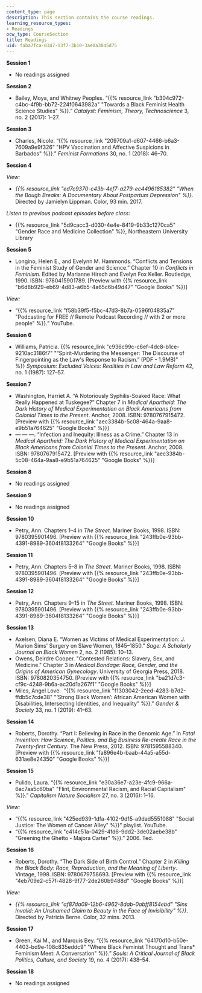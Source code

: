 ```yaml
---
content_type: page
description: This section contains the course readings.
learning_resource_types:
- Readings
ocw_type: CourseSection
title: Readings
uid: faba7fca-0347-13f7-3b10-3ae0a3045d75
---
```


****Session 1****

*   No readings assigned

**Session 2**

*   Bailey, Moya, and Whitney Peoples. “{{% resource_link "b304c972-c4bc-4f9b-bb72-224f0643982a" "Towards a Black Feminist Health Science Studies" %}}.” _Catalyst: Feminism, Theory, Technoscience_ 3, no. 2 (2017): 1–27.

**Session 3**

*   Charles, Nicole. “{{% resource_link "209709a1-d607-4466-b6a3-7609a9e9f326" "HPV Vaccination and Affective Suspicions in Barbados" %}}.” _Feminist Formations_ 30, no. 1 (2018): 46–70.

**Session 4**

_View:_

*   _{{% resource_link "ed7c9370-c43b-4ef7-a279-ec4496185382" "When the Bough Breaks: A Documentary About Postpartum Depression" %}}_. Directed by Jamielyn Lippman. Color, 93 min. 2017.

_Listen to previous podcast episodes before class:_

*   {{% resource_link "5d9cacc3-d030-4e4e-8419-9b33c1270ca5" "Gender Race and Medicine Collection" %}}, Northeastern University Library

**Session 5**

*   Longino, Helen E., and Evelynn M. Hammonds. “Conflicts and Tensions in the Feminist Study of Gender and Science.” Chapter 10 in _Conflicts in Feminism_. Edited by Marianne Hirsch and Evelyn Fox Keller. Routledge, 1990. ISBN: ‎9780415901789. \[Preview with {{% resource_link "b6d8b929-eb69-4d83-a6b5-4a65c6b49d47" "Google Books" %}}\]

_View:_

*   “{{% resource_link "f58b39f5-f5bc-47d3-8b7a-0596f04835a7" "Podcasting for FREE // Remote Podcast Recording // with 2 or more people" %}}.” YouTube.

**Session 6**

*   Williams, Patricia. {{% resource_link "c936c99c-c6ef-4dc8-b1ce-9210ac3186f7" "“Spirit-Murdering the Messenger: The Discourse of Fingerpointing as the Law's Response to Racism.” (PDF - 1.9MB)" %}} _Symposium: Excluded Voices: Realities in Law and Law Reform_ 42, no. 1 (1987): 127–57.

**Session 7**

*   Washington, Harriet A. “A Notoriously Syphilis-Soaked Race: What Really Happened at Tuskegee?” Chapter 7 in _Medical Apartheid: The Dark History of Medical Experimentation on Black Americans from Colonial Times to the Present_. Anchor, 2008. ISBN: ‎9780767915472. \[Preview with {{% resource_link "aec3384b-5c08-464a-9aa8-e9b51a764625" "Google Books" %}}\]
*   — — —. “Infection and Inequity: Illness as a Crime.” Chapter 13 in _Medical Apartheid: The Dark History of Medical Experimentation on Black Americans from Colonial Times to the Present_. Anchor, 2008. ISBN: ‎9780767915472. \[Preview with {{% resource_link "aec3384b-5c08-464a-9aa8-e9b51a764625" "Google Books" %}}\]

**Session 8**

*   No readings assigned

**Session 9**

*   No readings assigned

**Session 10**

*   Petry, Ann. Chapters 1–4 in _The Street_. Mariner Books, 1998. ISBN: ‎9780395901496. \[Preview with {{% resource_link "243ffb0e-93bb-4391-8989-3604f8133264" "Google Books" %}}\]

**Session 11**

*   Petry, Ann. Chapters 5–8 in _The Street_. Mariner Books, 1998. ISBN: ‎9780395901496. \[Preview with {{% resource_link "243ffb0e-93bb-4391-8989-3604f8133264" "Google Books" %}}\]

**Session 12**

*   Petry, Ann. Chapters 9–15 in _The Street_. Mariner Books, 1998. ISBN: ‎9780395901496. \[Preview with {{% resource_link "243ffb0e-93bb-4391-8989-3604f8133264" "Google Books" %}}\]

**Session 13**

*   Axelsen, Diana E. “Women as Victims of Medical Experimentation: J. Marion Sims' Surgery on Slave Women, 1845–1850.” _Sage: A Scholarly Journal on Black Women_ 2, no. 2 (1985): 10–13.
*   Owens, Deirdre Cooper. "Contested Relations: Slavery, Sex, and Medicine." Chapter 3 in _Medical Bondage: Race, Gender, and the Origins of American Gynecology_. University of Georgia Press, 2018. ISBN: ‎9780820354750. \[Preview with {{% resource_link "ba21d7c3-cf9c-4248-9b6a-ac20d1a267f1" "Google Books" %}}\]
*   Miles, Angel Love.  “{{% resource_link "f1303042-2eed-4283-b7d2-ffdb5c7cde38" "‘Strong Black Women’: African American Women with Disabilities, Intersecting Identities, and Inequality" %}}.” _Gender & Society_ 33, no. 1 (2019): 41–63.

**Session 14**

*   Roberts, Dorothy. “Part I: Believing in Race in the Genomic Age.” In _Fatal Invention: How Science, Politics, and Big Business Re-create Race in the Twenty-first Century_. The New Press, 2012. ISBN: ‎9781595588340. \[Preview with {{% resource_link "fa896e4b-baab-44a5-a55d-631ae8e24350" "Google Books" %}}\]

**Session 15**

*   Pulido, Laura. “{{% resource_link "e30a36e7-a23e-4fc9-966a-6ac7aa5c60ba" "Flint, Environmental Racism, and Racial Capitalism" %}}.” _Capitalism Nature Socialism_ 27, no. 3 (2016): 1–16.

_View:_

*   “{{% resource_link "425ed939-1dfa-4102-9d15-a9dad5551088" "Social Justice: The Women of Cancer Alley" %}}” playlist. YouTube.
*   “{{% resource_link "c414c51a-0429-4fd6-9dd2-3de02aebe38b" "Greening the Ghetto - Majora Carter" %}}.” 2006. Ted.

**Session 16**

*   Roberts, Dorothy. “The Dark Side of Birth Control.” Chapter 2 in _Killing the Black Body: Race, Reproduction, and the Meaning of Liberty_. Vintage, 1998. ISBN: ‎9780679758693. \[Preview with {{% resource_link "4eb709e2-c57f-4828-9f77-2de260b9488d" "Google Books" %}}\]

_View:_

*   _{{% resource_link "af87da09-12b6-4962-8dab-0abff8154ebd" "Sins Invalid: An Unshamed Claim to Beauty in the Face of Invisibility" %}}_. Directed by Patricia Berne. Color, 32 mins. 2013.

**Session 17**

*   Green, Kai M., and Marquis Bey. “{{% resource_link "64170d10-b50e-4403-bd9e-108c835eddc9" "Where Black Feminist Thought and Trans\* Feminism Meet: A Conversation" %}}.” _Souls: A Critical Journal of Black Politics, Culture, and Society_ 19, no. 4 (2017): 438–54.

**Session 18**

*   No readings assigned